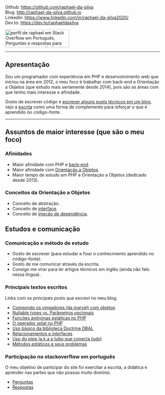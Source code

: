 Github: https://github.com/raphael-da-silva \
Blog: http://raphael-da-silva.github.io \
Linkedin: https://www.linkedin.com/in/raphael-da-silva2020/ \
Dev.to: https://dev.to/raphaeldasilva

<a href="https://pt.stackoverflow.com/users/108790/raphael"><img src="https://pt.stackoverflow.com/users/flair/108790.png" width="208" height="58" alt="perfil de raphael em Stack Overflow em Portugu&#234;s, Perguntas e respostas para programadores profissionais e entusiastas" title="perfil de raphael em Stack Overflow em Portugu&#234;s, Perguntas e respostas para programadores profissionais e entusiastas"></a>

***

## Apresentação

Sou um programador com experiência em PHP e desenvolvimento web que iniciou na área em 2012, o meu foco é trabalhar com back-end e Orientação a Objetos (que estudo mais seriamente desde 2014), pois são as áreas com que tenho mais interesse e afinidade.

Gosto de escrever código e [escrever alguns posts técnicos em um blog](http://raphael-da-silva.github.io/), vejo a [escrita](https://raphael-da-silva.github.io/escrita-io/) como uma forma de complemento para reforçar o que é aprendido no código-fonte.

***

## Assuntos de maior interesse (que são o meu foco)

### Afinidades

* Maior afinidade com PHP e [back-end](https://raphael-da-silva.github.io/back-end/).
* Maior afinidade com [Orientação a Objetos](https://github.com/raphael-da-silva/frases-de-filmes/blob/master/src/MoviesQuotes/ArrayMovieQuoteProvider.php).
* Maior tempo de estudo em PHP e Orientação a Objetos (dedicado desde 2013).

### Conceitos da Orientação a Objetos

* Conceito de abstração.
* Conceito de [interface](https://github.com/raphael-da-silva/frases-de-filmes/blob/master/src/MoviesQuotes/QuoteProvider.php).
* Conceito de [injeção de dependência](https://github.com/raphael-da-silva/frases-de-filmes/blob/master/src/MoviesQuotes/HomeAction.php).

## Estudos e comunicação 

### Comunicação e método de estudo

* Gosto de escrever (para estudar e fixar o conhecimento aprendido no código-fonte).
* Gosto de me comunicar através da escrita.
* Consigo me virar para ler artigos técnicos em inglês (ainda não falo nessa língua).

### Principais textos escritos

Links com os principais posts que escrevi no meu blog.

* [Compondo os vingadores (da marvel) com objetos](https://raphael-da-silva.github.io/composite-vingadores/)
* [Nullable types vs. Parâmetros opcionais](https://raphael-da-silva.github.io/nullable-types-vs-parametros-opcionais/)
* [Funções anônimas estáticas no PHP](https://raphael-da-silva.github.io/static-functions/)
* [O operador splat no PHP](https://raphael-da-silva.github.io/operador-splat/)
* [Uso básico da biblioteca Doctrine DBAL](https://raphael-da-silva.github.io/uso-basico-doctrine-dbal/)
* [Relacionamentos e interfaces](https://raphael-da-silva.github.io/relacionamentos-com-interfaces/)
* [Uso do pipe (a.k.a o tubo que conecta tudo)](https://raphael-da-silva.github.io/uso-do-pipe/)
* [Métodos estáticos e seus problemas](https://raphael-da-silva.github.io/metodos-estaticos/)

### Participação no stackoverflow em português

O meu objetivo de participar do site foi exercitar a escrita, a didática e aprender nas partes que não possuo muito domínio.

* [Perguntas](https://pt.stackoverflow.com/users/108790/raphael?tab=questions)
* [Respostas](https://pt.stackoverflow.com/users/108790/raphael?tab=answers)
